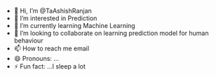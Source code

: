 - 👋 Hi, I’m @TaAshishRanjan
- 👀 I’m interested in Prediction
- 🌱 I’m currently learning Machine Learning
- 💞️ I’m looking to collaborate on learning prediction model for human behaviour
- 📫 How to reach me email
- 😄 Pronouns: ...
- ⚡ Fun fact: ...I sleep a lot

<!---
TaAshishRanjan/TaAshishRanjan is a ✨ special ✨ repository because its `README.md` (this file) appears on your GitHub profile.
You can click the Preview link to take a look at your changes.
--->
